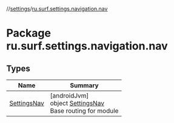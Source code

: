 //[settings](../../index.md)/[ru.surf.settings.navigation.nav](index.md)

# Package ru.surf.settings.navigation.nav

## Types

| Name | Summary |
|---|---|
| [SettingsNav](-settings-nav/index.md) | [androidJvm]<br>object [SettingsNav](-settings-nav/index.md)<br>Base routing for module |
